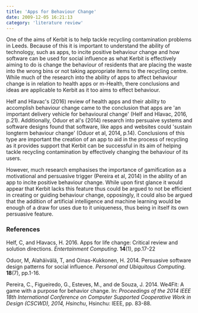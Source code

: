 ```yaml
---
title: 'Apps for Behaviour Change'
date: 2009-12-05 16:21:13
category: 'literature review'
---
```


One of the aims of Kerbit is to help tackle recycling contamination problems in Leeds. Because of this it is important to understand the ability of technology, such as apps, to incite positive behaviour change and how software can be used for social influence as what Kerbit is effectively aiming to do is change the behaviour of residents that are placing the waste into the wrong bins or not taking appropriate items to the recycling centre. While much of the research into the ability of apps to affect behaviour change is in relation to health apps or m-Health, there conclusions and ideas are applicable to Kerbit as it too aims to effect behaviour.

Helf and Hlavac's (2016) review of health apps and their ability to accomplish behaviour change came to the conclusion that apps are 'an important delivery vehicle for behavioural change' (Helf and Hlavac, 2016, p.21). Additionally, Oduor et al's (2014) research into persuaive systems and software designs found that software, like apps and websites could 'sustain longterm behaviour change' (Oduor et al, 2014, p.14). Conclusions of this type are important the creation of an app to aid in the process of recycling as it provides support that Kerbit can be successful in its aim of helping tackle recycling contamination by effectively changing the behaviour of its users.

However, much research emphasises the importance of gamification as a motivational and persuasive trigger (Pereira et al, 2014) in the ability of an app to incite positive behaviour change. While upon first glance it would appear that Kerbit lacks this feature thus could be argued to not be efficient in creating or guiding behaviour change, opposingly, it could also be argued that the addition of artificial intelligence and machine learning would be enough of a draw for uses due to it uniqueness, thus being in itself its own persuasive feature.

### References

Helf, C, and Hlavacs, H. 2016. Apps for life change: Critical review and solution directions. _Entertainment Computing_. **14**(1), pp.17-22

Oduor, M, Alahäivälä, T, and Oinas-Kukkonen, H. 2014. Persuasive software design patterns for social influence. _Personal and Ubiquitous Computing_. **18**(7), pp.1-16.

Pereira, C., Figueiredo, G., Esteves, M., and de Souza, J. 2014. We4Fit: A game with a purpose for behavior change. In: _Proceedings of the 2014 IEEE 18th International Conference on Computer Supported Cooperative Work in Design (CSCWD), 2014, Hsinchu_, Hsinchu: IEEE, pp. 83-88.

